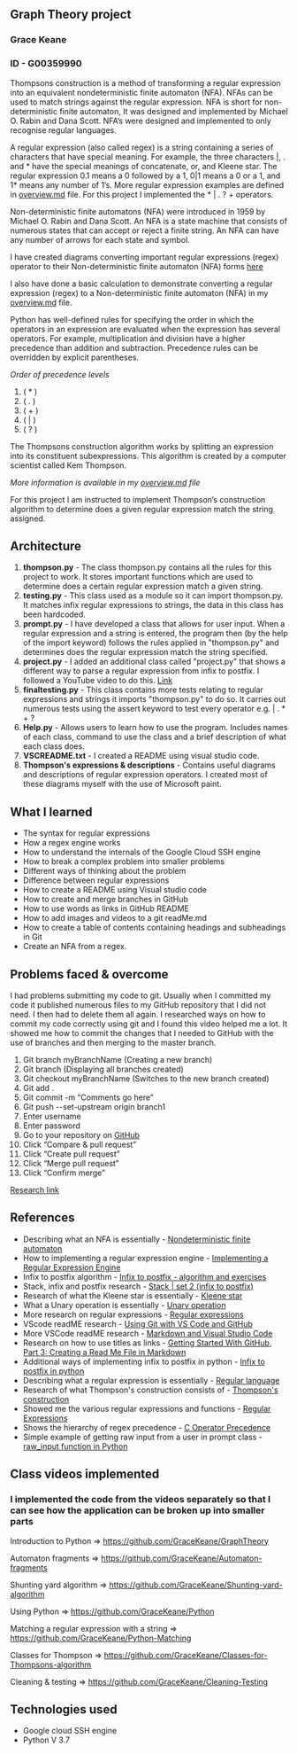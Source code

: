 ## Graph Theory project
### Grace Keane
### ID - G00359990

Thompsons construction is a method of transforming a regular expression into an equivalent nondeterministic finite automaton (NFA). NFAs can be used to match strings against the regular expression. NFA is short for non-deterministic finite automaton, It was designed and implemented by Michael O. Rabin and Dana Scott. NFA’s were designed and implemented to only recognise regular languages.

A regular expression (also called regex) is a string containing a series of characters that have special meaning. For example, the three characters |, .  and * have the special meanings of concatenate, or, and Kleene star. The regular expression 0.1 means a 0 followed by a 1, 0|1 means a 0 or a 1, and 1* means any number of 1’s. More regular expression examples are defined in [overview.md](https://github.com/GraceKeane/GraphTheoryProject_G00359990/blob/master/overview.md) file. For this project I implemented the * | . ? + operators.

Non-deterministic finite automatons (NFA) were introduced in 1959 by Michael O. Rabin and Dana Scott. An NFA is a state machine that consists of numerous states that can accept or reject a finite string. An NFA can have any number of arrows for each state and symbol.<br>

I have created diagrams converting important regular expressions (regex) operator to their Non-deterministic finite automaton (NFA) forms [here](https://github.com/GraceKeane/GraphTheoryProject_G00359990/tree/master/Thompson's%20expressions%20%26%20descriptions)

I also have done a basic calculation to demonstrate converting a regular expression (regex) to a Non-deterministic finite automaton (NFA) in my [overview.md](https://github.com/GraceKeane/GraphTheoryProject_G00359990/blob/master/overview.md) file.

Python has well-defined rules for specifying the order in which the operators in an expression are evaluated when the expression has several operators. For example, multiplication and division have a higher precedence than addition and subtraction. Precedence rules can be overridden by explicit parentheses.

*Order of precedence levels*
1) ( * )
2) ( . )
2) ( + )
3) ( | )
4) ( ? )

The Thompsons construction algorithm works by splitting an expression into its constituent subexpressions. This algorithm is created by a computer scientist called Kem Thompson.

*More information is available in my [overview.md](https://github.com/GraceKeane/GraphTheoryProject_G00359990/blob/master/overview.md) file*

For this project I am instructed to implement Thompson’s construction algorithm to determine does a given regular expression match the string assigned.

## Architecture
1) <b>thompson.py</b> - The class thompson.py contains all the rules for this project to work. It stores important functions which are used to determine does a certain regular expression match a given string.
2) <b>testing.py</b> - This class used as a module so it can import thompson.py. It matches infix regular expressions to strings, the data in this class has been hardcoded.
3) <b>prompt.py</b> - I have developed a class that allows for user input. When a regular expression and a string is entered, the program then (by the help of the import keyword) follows the rules applied in "thompson.py" and determines does the regular expression match the string specified.
4) <b>project.py</b> - I added an additional class called "project.py" that shows a different way to parse a regular expression from infix to postfix. I followed a YouTube video to do this. [Link](https://www.youtube.com/watch?v=cD6qkvOYL_o&t=15s)
5) <b>finaltesting.py</b> - This class contains more tests relating to regular expressions and strings it imports "thompson.py" to do so. It carries out numerous tests using the assert keyword to test every operator e.g. | . * + ?
6) <b>Help.py</b> - Allows users to learn how to use the program. Includes names of each class, command to use the class and a brief description of what each class does.
7) <b>VSCREADME.txt</b> - I created a README using visual studio code.
8) <b>Thompson's expressions & descriptions</b> - Contains useful diagrams and descriptions of regular expression operators. I created most of these diagrams myself with the use of Microsoft paint.

## What I learned 
* The syntax for regular expressions
* How a regex engine works
* How to understand the internals of the Google Cloud SSH engine
* How to break a complex problem into smaller problems
* Different ways of thinking about the problem
* Difference  between regular expressions
* How to create a README using Visual studio code
* How to create and merge branches in GitHub
* How to use words as links in GitHub README
* How to add images and videos to a git readMe.md
* How to create a table of contents containing headings and subheadings in Git
* Create an NFA from a regex. 

## Problems faced & overcome
I had problems submitting my code to git. Usually when I committed my code it published numerous files to my GitHub repository that I did not need. I then had to delete them all again. I researched ways on how to commit my code correctly using git and I found this video helped me a lot. It showed me how to commit the changes that I needed to GitHub with the use of branches and then merging to the master branch.   

1.	Git branch myBranchName (Creating a new branch)
2.	Git branch (Displaying all branches created)
3.	Git checkout myBranchName (Switches to the new branch created)
4.	Git add .
5.	Git commit -m “Comments go here”
6.	Git push --set-upstream origin branch1
7.	Enter username
8.	Enter password
9.	Go to your repository on [GitHub](https://github.com/)
10.	Click “Compare & pull request”
11.	Click “Create pull request”
12.	Click “Merge pull request”
13.	Click “Confirm merge”

[Research link](https://www.youtube.com/watch?v=JTE2Fn_sCZs)

## References
* Describing what an NFA is essentially - [Nondeterministic finite automaton](https://en.wikipedia.org/wiki/Nondeterministic_finite_automaton)
* How to implementing a regular expression engine - [Implementing a Regular Expression Engine](https://deniskyashif.com/2019/02/17/implementing-a-regular-expression-engine/)
* Infix to postfix algorithm - [Infix to postfix - algorithm and exercises](https://www.youtube.com/watch?v=yTpzVWO1Dis)
* Stack, infix and postfix research - [Stack | set 2 (infix to postfix)](https://www.geeksforgeeks.org/stack-set-2-infix-to-postfix/) 
* Research of what the Kleene star is essentially - [Kleene star](https://en.wikipedia.org/wiki/Kleene_star)
* What a Unary operation is essentially - [Unary operation](https://en.wikipedia.org/wiki/Unary_operation)
* More research on regular expressions - [Regular expressions](https://en.wikipedia.org/wiki/Regular_expression)
* VScode readME research - [Using Git with VS Code and GitHub](https://www.youtube.com/watch?v=9cMWR-EGFuY)
* More VSCode readME research - [Markdown and Visual Studio Code](https://code.visualstudio.com/docs/languages/markdown)
* Research on how to use titles as links - [Getting Started With GitHub, Part 3: Creating a Read Me File in Markdown](https://www.youtube.com/watch?v=yXY3f9jw7fg)
* Additional ways of implementing infix to postfix in python - [Infix to postfix in python](https://www.youtube.com/watch?v=cD6qkvOYL_o&t=15s)
* Describing what a regular expression is essentially - [Regular language](https://en.wikipedia.org/wiki/Regular_language)
* Research of what Thompson's construction consists of - [Thompson's construction](https://en.wikipedia.org/wiki/Thompson%27s_construction)
* Showed me the various regular expressions and functions - [Regular Expressions](https://www.tldp.org/LDP/Bash-Beginners-Guide/html/sect_04_01.html) 
* Shows the hierarchy of regex precedence - [C Operator Precedence](https://en.cppreference.com/w/c/language/operator_precedence)
* Simple example of getting raw input from a user in prompt class - [raw_input function in Python](https://stackoverflow.com/a/5563119/13407257)

## Class videos implemented
### I implemented the code from the videos separately so that I can see how the application can be broken up into smaller parts

Introduction to Python => https://github.com/GraceKeane/GraphTheory


Automaton fragments => https://github.com/GraceKeane/Automaton-fragments                                                                    

Shunting yard algorithm => https://github.com/GraceKeane/Shunting-yard-algorithm                                                                

Using Python => https://github.com/GraceKeane/Python                                                                                              

Matching a regular expression with a string => https://github.com/GraceKeane/Python-Matching

Classes for Thompson => https://github.com/GraceKeane/Classes-for-Thompsons-algorithm


Cleaning & testing => https://github.com/GraceKeane/Cleaning-Testing

## Technologies used
* Google cloud SSH engine
* Python V 3.7
